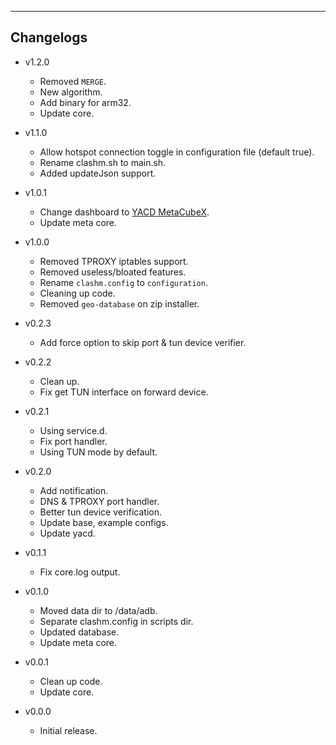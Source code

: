---
## Changelogs
  - v1.2.0
    - Removed `MERGE`.
    - New algorithm.
    - Add binary for arm32.
    - Update core.

  - v1.1.0
    - Allow hotspot connection toggle in configuration file (default true).
    - Rename clashm.sh to main.sh.
    - Added updateJson support.
  
  - v1.0.1
    - Change dashboard to [YACD MetaCubeX](https://github.com/MetaCubeX/yacd).
    - Update meta core.

  - v1.0.0
    - Removed TPROXY iptables support.
    - Removed useless/bloated features.
    - Rename `clashm.config` to `configuration`.
    - Cleaning up code.
    - Removed `geo-database` on zip installer.

  - v0.2.3
    - Add force option to skip port & tun device verifier.

  - v0.2.2
    - Clean up.
    - Fix get TUN interface on forward device.
  
  - v0.2.1
    - Using service.d.
    - Fix port handler.
    - Using TUN mode by default.

  - v0.2.0
    - Add notification.
    - DNS & TPROXY port handler.
    - Better tun device verification.
    - Update base, example configs.
    - Update yacd.

  - v0.1.1
    - Fix core.log output.
  
  - v0.1.0
    - Moved data dir to /data/adb.
    - Separate clashm.config in scripts dir.
    - Updated database.
    - Update meta core.
  
  - v0.0.1
    - Clean up code.
    - Update core.

  - v0.0.0
    - Initial release.

